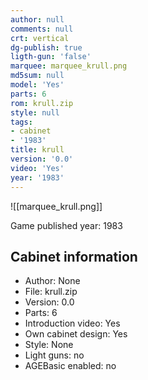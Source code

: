 ```yaml
---
author: null
comments: null
crt: vertical
dg-publish: true
ligth-gun: 'false'
marquee: marquee_krull.png
md5sum: null
model: 'Yes'
parts: 6
rom: krull.zip
style: null
tags:
- cabinet
- '1983'
title: krull
version: '0.0'
video: 'Yes'
year: '1983'
---
```


![[marquee_krull.png]]

Game published year: 1983

## Cabinet information

- Author: None
- File: krull.zip
- Version: 0.0
- Parts: 6
- Introduction video: Yes
- Own cabinet design: Yes
- Style: None
- Light guns: no
- AGEBasic enabled: no

